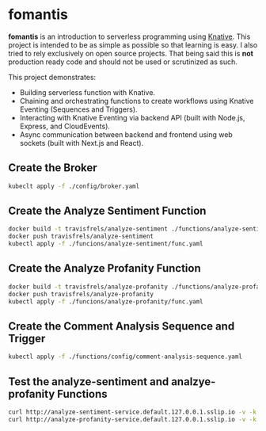 # fomantis

**fomantis** is an introduction to serverless programming using [Knative](https://knative.dev/).
This project is intended to be as simple as possible so that learning is easy. I also tried to rely
exclusively on open source projects. That being said this is **not** production ready code and
should not be used or scrutinized as such.

This project demonstrates:

- Building serverless function with Knative.
- Chaining and orchestrating functions to create workflows using Knative Eventing (Sequences and Triggers).
- Interacting with Knative Eventing via backend API (built with Node.js, Express, and CloudEvents).
- Async communication between backend and frontend using web sockets (built with Next.js and React).

## Create the Broker

```bash
kubeclt apply -f ./config/broker.yaml
```

## Create the Analyze Sentiment Function

```bash
docker build -t travisfrels/analyze-sentiment ./functions/analyze-sentiment
docker push travisfrels/analyze-sentiment
kubectl apply -f ./funcions/analyze-sentiment/func.yaml
```

## Create the Analyze Profanity Function

```bash
docker build -t travisfrels/analyze-profanity ./functions/analyze-profanity
docker push travisfrels/analyze-profanity
kubectl apply -f ./funcions/analyze-profanity/func.yaml
```

## Create the Comment Analysis Sequence and Trigger

```bash
kubectl apply -f ./functions/config/comment-analysis-sequence.yaml
```

## Test the analyze-sentiment and analzye-profanity Functions

```bash
curl http://analyze-sentiment-service.default.127.0.0.1.sslip.io -v -k -H "Content-Type: application/json" -d "{ \"data\": { \"comment\": \"I love Knative\" } }"
curl http://analyze-profanity-service.default.127.0.0.1.sslip.io -v -k -H "Content-Type: application/json" -d "{ \"data\": { \"comment\": \"I love Knative\" } }"
```

